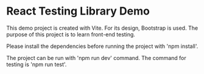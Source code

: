 # React Testing Library Demo

This demo project is created with Vite. For its design, Bootstrap is used. The purpose of this project is to learn front-end testing.

Please install the dependencies before running the project with 'npm install'.

The project can be run with 'npm run dev' command. The command for testing is 'npm run test'.

